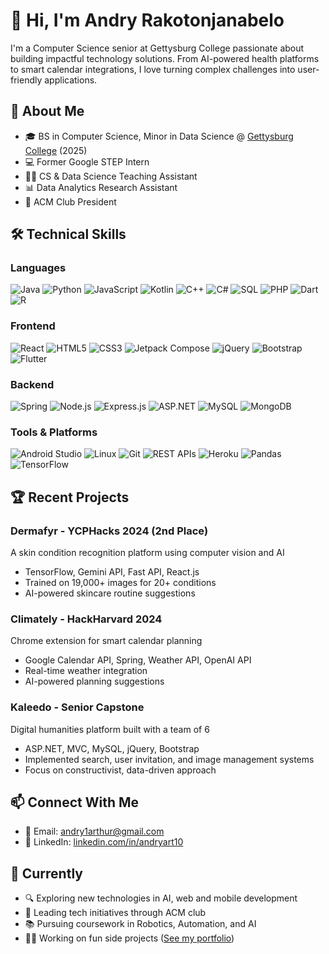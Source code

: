 # 👋 Hi, I'm Andry Rakotonjanabelo

I'm a Computer Science senior at Gettysburg College passionate about building impactful technology solutions. From AI-powered health platforms to smart calendar integrations, I love turning complex challenges into user-friendly applications.

## 🚀 About Me
- 🎓 BS in Computer Science, Minor in Data Science @ [Gettysburg College](https://www.gettysburg.edu/) (2025)
- 💻 Former Google STEP Intern
- 👨‍🏫 CS & Data Science Teaching Assistant
- 📊 Data Analytics Research Assistant
- 👥 ACM Club President

## 🛠 Technical Skills
### Languages
![Java](https://img.shields.io/badge/-Java-007396?style=flat-square&logo=java)
![Python](https://img.shields.io/badge/-Python-3776AB?style=flat-square&logo=python&logoColor=white)
![JavaScript](https://img.shields.io/badge/-JavaScript-F7DF1E?style=flat-square&logo=javascript&logoColor=black)
![Kotlin](https://img.shields.io/badge/-Kotlin-0095D5?style=flat-square&logo=kotlin&logoColor=white)
![C++](https://img.shields.io/badge/-C++-00599C?style=flat-square&logo=c%2B%2B)
![C#](https://img.shields.io/badge/-C%23-239120?style=flat-square&logo=c-sharp)
![SQL](https://img.shields.io/badge/-SQL-4479A1?style=flat-square&logo=mysql&logoColor=white)
![PHP](https://img.shields.io/badge/-PHP-777BB4?style=flat-square&logo=php&logoColor=white)
![Dart](https://img.shields.io/badge/-Dart-0175C2?style=flat-square&logo=dart)
![R](https://img.shields.io/badge/-R-276DC3?style=flat-square&logo=r)

### Frontend
![React](https://img.shields.io/badge/-React-61DAFB?style=flat-square&logo=react&logoColor=black)
![HTML5](https://img.shields.io/badge/-HTML5-E34F26?style=flat-square&logo=html5&logoColor=white)
![CSS3](https://img.shields.io/badge/-CSS3-1572B6?style=flat-square&logo=css3)
![Jetpack Compose](https://img.shields.io/badge/-Jetpack%20Compose-4285F4?style=flat-square&logo=jetpack-compose&logoColor=white)
![jQuery](https://img.shields.io/badge/-jQuery-0769AD?style=flat-square&logo=jquery)
![Bootstrap](https://img.shields.io/badge/-Bootstrap-7952B3?style=flat-square&logo=bootstrap&logoColor=white)
![Flutter](https://img.shields.io/badge/-Flutter-02569B?style=flat-square&logo=flutter)

### Backend
![Spring](https://img.shields.io/badge/-Spring-6DB33F?style=flat-square&logo=spring&logoColor=white)
![Node.js](https://img.shields.io/badge/-Node.js-339933?style=flat-square&logo=node.js&logoColor=white)
![Express.js](https://img.shields.io/badge/-Express.js-000000?style=flat-square&logo=express)
![ASP.NET](https://img.shields.io/badge/-ASP.NET-512BD4?style=flat-square&logo=.net)
![MySQL](https://img.shields.io/badge/-MySQL-4479A1?style=flat-square&logo=mysql&logoColor=white)
![MongoDB](https://img.shields.io/badge/-MongoDB-47A248?style=flat-square&logo=mongodb&logoColor=white)

### Tools & Platforms
![Android Studio](https://img.shields.io/badge/-Android%20Studio-3DDC84?style=flat-square&logo=android-studio&logoColor=white)
![Linux](https://img.shields.io/badge/-Linux-FCC624?style=flat-square&logo=linux&logoColor=black)
![Git](https://img.shields.io/badge/-Git-F05032?style=flat-square&logo=git&logoColor=white)
![REST APIs](https://img.shields.io/badge/-REST%20APIs-FF6C37?style=flat-square&logo=postman&logoColor=white)
![Heroku](https://img.shields.io/badge/-Heroku-430098?style=flat-square&logo=heroku)
![Pandas](https://img.shields.io/badge/-Pandas-150458?style=flat-square&logo=pandas)
![TensorFlow](https://img.shields.io/badge/-TensorFlow-FF6F00?style=flat-square&logo=tensorflow&logoColor=white)

## 🏆 Recent Projects
### Dermafyr - YCPHacks 2024 (2nd Place)
A skin condition recognition platform using computer vision and AI
- TensorFlow, Gemini API, Fast API, React.js
- Trained on 19,000+ images for 20+ conditions
- AI-powered skincare routine suggestions

### Climately - HackHarvard 2024
Chrome extension for smart calendar planning
- Google Calendar API, Spring, Weather API, OpenAI API
- Real-time weather integration
- AI-powered planning suggestions

### Kaleedo - Senior Capstone
Digital humanities platform built with a team of 6
- ASP.NET, MVC, MySQL, jQuery, Bootstrap
- Implemented search, user invitation, and image management systems
- Focus on constructivist, data-driven approach

## 📫 Connect With Me
- 📧 Email: andry1arthur@gmail.com
- 💼 LinkedIn: [linkedin.com/in/andryart10](https://linkedin.com/in/andryart10)

## 🎯 Currently
- 🔍 Exploring new technologies in AI, web and mobile development
- 👥 Leading tech initiatives through ACM club
- 📚 Pursuing coursework in Robotics, Automation, and AI
- 🧑‍💻 Working on fun side projects ([See my portfolio](https://andry-arthur.github.io/redesigned-umbrella/))
